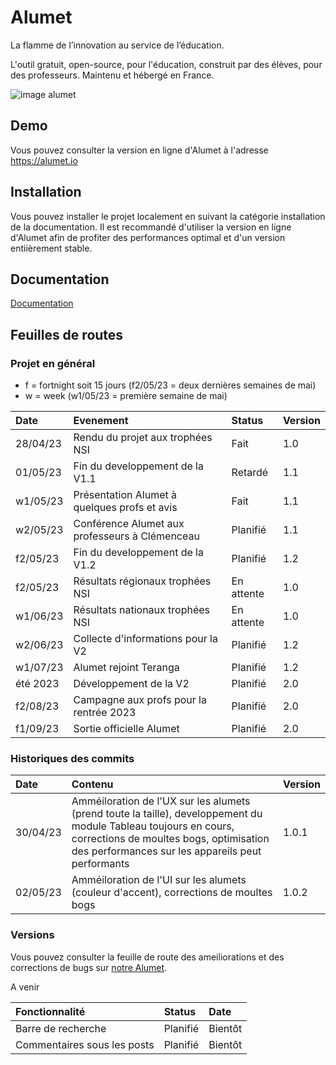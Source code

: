 
# Alumet

La flamme de l’innovation au service de l’éducation.

L'outil gratuit, open-source, pour l'éducation, construit par des élèves, pour des professeurs. Maintenu et hébergé en France.

![image alumet](https://i.imgur.com/M5eR3qC.png)




## Demo

Vous pouvez consulter la version en ligne d'Alumet à l'adresse https://alumet.io

## Installation

Vous pouvez installer le projet localement en suivant la catégorie installation de la documentation.
Il est recommandé d'utiliser la version en ligne d'Alumet afin de profiter des performances optimal et d'un version entiièrement stable.

## Documentation

[Documentation](https://doc.alumet.io/)


## Feuilles de routes

### Projet en général
- f = fortnight soit 15 jours (f2/05/23 = deux dernières semaines de mai)
- w = week (w1/05/23 = première semaine de mai)

| Date      | Evenement                                  | Status    | Version |
| :-------- | :---------------------------------------- | :--------| :-------|
| 28/04/23  | Rendu du projet aux trophées NSI           | Fait     | 1.0     |
| 01/05/23  | Fin du developpement de la V1.1            | Retardé | 1.1     |
| w1/05/23  | Présentation Alumet à quelques profs et avis | Fait | 1.1     |
| w2/05/23  | Conférence Alumet aux professeurs à Clémenceau | Planifié | 1.1 |
| f2/05/23  | Fin du developpement de la V1.2            | Planifié | 1.2     |
| f2/05/23  | Résultats régionaux trophées NSI           | En attente | 1.0  |
| w1/06/23  | Résultats nationaux trophées NSI           | En attente | 1.0  |
| w2/06/23  | Collecte d'informations pour la V2         | Planifié | 1.2     |
| w1/07/23  | Alumet rejoint Teranga                     | Planifié | 1.2     |
| été 2023  | Développement de la V2                     | Planifié | 2.0     |
| f2/08/23  | Campagne aux profs pour la rentrée 2023     | Planifié | 2.0     |
| f1/09/23  | Sortie officielle Alumet                   | Planifié | 2.0     |


### Historiques des commits
| Date      | Contenu                                   | Version  |
| :-------- | :---------------------------------------- | :------- |
| 30/04/23  | Amméiloration de l'UX sur les alumets (prend toute la taille), developpement du module Tableau toujours en cours, corrections de moultes bogs, optimisation des performances sur les appareils peut performants | 1.0.1    |
| 02/05/23  | Amméiloration de l'UI sur les alumets (couleur d'accent), corrections de moultes bogs | 1.0.2   |

### Versions
Vous pouvez consulter la feuille de route des ameiliorations et des corrections de bugs sur [notre Alumet](https://www.alumet.io/portal/644ceac3a200f23b168d6635).

A venir

| Fonctionnalité      | Status                         | Date           |
| :--------           | :----------------------------- | :-------       |
| Barre de recherche  | Planifié                       | Bientôt        |
| Commentaires sous les posts  | Planifié              | Bientôt        |
